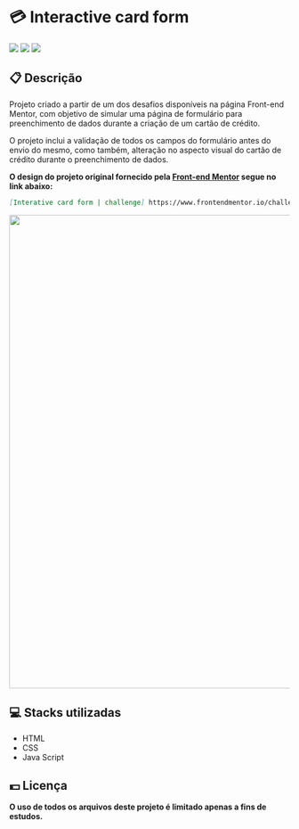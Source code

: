 <h1>💳 Interactive card form</h1>
<div class="badges">
  <img src="https://img.shields.io/badge/html5-%23E34F26.svg?style=for-the-badge&logo=html5&logoColor=white">
  <img src="https://img.shields.io/badge/css3-%231572B6.svg?style=for-the-badge&logo=css3&logoColor=white">
  <img src="https://img.shields.io/badge/javascript-%23323330.svg?style=for-the-badge&logo=javascript&logoColor=%23F7DF1E">
</div>
<h2>📋 Descrição</h2>
<p>
    Projeto criado a partir de um dos desafios disponíveis na página Front-end Mentor, com objetivo de simular uma página de formulário para preenchimento de dados durante a criação de um cartão de crédito.
</p>
<p>
    O projeto inclui a validação de todos os campos do formulário antes do envio do mesmo, como também, alteração no aspecto visual do cartão de crédito durante o preenchimento de dados.
</p>

<p><b>O design do projeto original fornecido pela <a href="https://www.frontendmentor.io/" target="_blank">Front-end Mentor</a> segue no link abaixo:</b></p>

```md
[Interative card form | challenge] https://www.frontendmentor.io/challenges/interactive-card-details-form-XpS8cKZDWw
```
<img width="850px" src="https://user-images.githubusercontent.com/105606295/196008063-cffb363e-47b5-47e9-b551-98abe17f058c.png">

<h2> 💻 Stacks utilizadas</h2>
<ul>
  <li>HTML</li>
  <li>CSS</li>
  <li>Java Script</li>
</ul>
<h2> 💵 Licença</h2>
<p><b>O uso de todos os arquivos deste projeto é limitado apenas a fins de estudos.<b></p>
